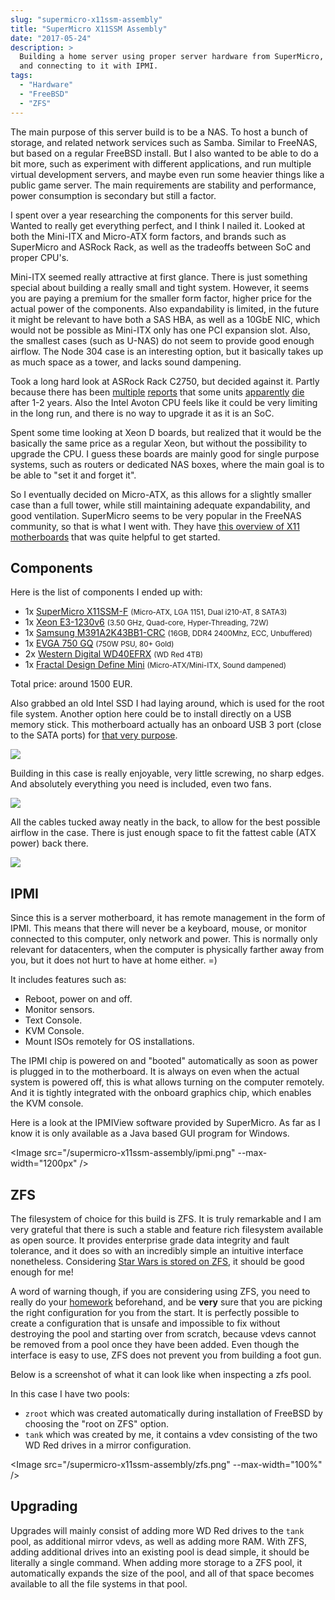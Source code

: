 ```yaml
---
slug: "supermicro-x11ssm-assembly"
title: "SuperMicro X11SSM Assembly"
date: "2017-05-24"
description: >
  Building a home server using proper server hardware from SuperMicro,
  and connecting to it with IPMI.
tags:
  - "Hardware"
  - "FreeBSD"
  - "ZFS"
---
```


<script>
	import Image from "$lib/Image.svelte";
</script>

The main purpose of this server build is to be a NAS.
To host a bunch of storage, and related network services such as Samba.
Similar to FreeNAS, but based on a regular FreeBSD install.
But I also wanted to be able to do a bit more,
such as experiment with different applications,
and run multiple virtual development servers,
and maybe even run some heavier things like a public game server.
The main requirements are stability and performance,
power consumption is secondary but still a factor.

I spent over a year researching the components for this server build.
Wanted to really get everything perfect, and I think I nailed it.
Looked at both the Mini-ITX and Micro-ATX form factors,
and brands such as SuperMicro and ASRock Rack,
as well as the tradeoffs between SoC and proper CPU's.

Mini-ITX seemed really attractive at first glance.
There is just something special about building a really small and tight system.
However, it seems you are paying a premium for the smaller form factor,
higher price for the actual power of the components.
Also expandability is limited, in the future it might be relevant to have
both a SAS HBA, as well as a 10GbE NIC, which would not be possible
as Mini-ITX only has one PCI expansion slot.
Also, the smallest cases (such as U-NAS) do not seem to provide
good enough airflow.
The Node 304 case is an interesting option,
but it basically takes up as much space as a tower, and lacks sound dampening.

[report1]: https://www.theregister.co.uk/2017/02/07/intel_atom_failures_go_back_18_months/
[report2]: https://forums.freenas.org/index.php?threads/dead-asrock-c2750d4i-and-poor-customer-service.45762/
[report3]: https://www.reddit.com/r/homelab/comments/4ufa8i/c2750d4i_wont_power_up/
[report4]: https://www.reddit.com/r/freenas/comments/4x1kh1/asrock_c2550d4i_sudden_death/

Took a long hard look at ASRock Rack C2750, but decided against it.
Partly because there has been [multiple][report1] [reports][report2] that
some units [apparently][report3] [die][report4] after 1-2 years.
Also the Intel Avoton CPU feels like it could be very limiting in the long run,
and there is no way to upgrade it as it is an SoC.

Spent some time looking at Xeon D boards,
but realized that it would be the basically the same price as a regular Xeon,
but without the possibility to upgrade the CPU.
I guess these boards are mainly good for single purpose systems,
such as routers or dedicated NAS boxes,
where the main goal is to be able to "set it and forget it".

[x11overview]: https://forums.freenas.org/index.php?resources/so-you%E2%80%99ve-decided-to-buy-a-supermicro-x11-board.13/

So I eventually decided on Micro-ATX,
as this allows for a slightly smaller case than a full tower,
while still maintaining adequate expandability, and good ventilation.
SuperMicro seems to be very popular in the FreeNAS community,
so that is what I went with. They have [this overview of X11 motherboards][x11overview]
that was quite helpful to get started.

## Components

[mobo]: https://www.supermicro.com/products/motherboard/Xeon/C236_C232/X11SSM-F.cfm
[cpu]: https://ark.intel.com/products/97474/Intel-Xeon-Processor-E3-1230-v6-8M-Cache-3_50-GHz
[ram]: http://www.samsung.com/semiconductor/products/dram/pc-dram/ddr4-unbuffered-dimm/M391A2K43BB1
[psu]: https://www.evga.com/products/product.aspx?pn=210-GQ-0750-V1
[disk]: https://www.wdc.com/products/internal-storage/wd-red.html
[case]: http://www.fractal-design.com/home/product/cases/define-series/define-mini

Here is the list of components I ended up with:

- 1x [SuperMicro X11SSM-F][mobo] <small>(Micro-ATX, LGA 1151, Dual i210-AT, 8 SATA3)</small>
- 1x [Xeon E3-1230v6][cpu] <small>(3.50 GHz, Quad-core, Hyper-Threading, 72W)</small>
- 1x [Samsung M391A2K43BB1-CRC][ram] <small>(16GB, DDR4 2400Mhz, ECC, Unbuffered)</small>
- 1x [EVGA 750 GQ][psu] <small>(750W PSU, 80+ Gold)</small>
- 2x [Western Digital WD40EFRX][disk] <small>(WD Red 4TB)</small>
- 1x [Fractal Design Define Mini][case] <small>(Micro-ATX/Mini-ITX, Sound dampened)</small>

Total price: around 1500 EUR.

[usbport]: https://www.howtogeek.com/201493/ask-htg-can-i-plug-a-usb-device-right-into-my-motherboard/

Also grabbed an old Intel SSD I had laying around,
which is used for the root file system.
Another option here could be to install directly on a USB memory stick.
This motherboard actually has an onboard USB 3 port
(close to the SATA ports) for [that very purpose][usbport].

<Image src="/supermicro-x11ssm-assembly/components.jpg" />

Building in this case is really enjoyable,
very little screwing, no sharp edges.
And absolutely everything you need is included, even two fans.

<Image src="/supermicro-x11ssm-assembly/inside.jpg" />

All the cables tucked away neatly in the back,
to allow for the best possible airflow in the case.
There is just enough space to fit the fattest cable (ATX power) back there.

<Image src="/supermicro-x11ssm-assembly/backside.jpg" />

## IPMI

Since this is a server motherboard,
it has remote management in the form of IPMI.
This means that there will never be a keyboard, mouse, or monitor connected
to this computer, only network and power.
This is normally only relevant for datacenters,
when the computer is physically farther away from you,
but it does not hurt to have at home either. =)

It includes features such as:

- Reboot, power on and off.
- Monitor sensors.
- Text Console.
- KVM Console.
- Mount ISOs remotely for OS installations.

The IPMI chip is powered on and "booted" automatically
as soon as power is plugged in to the motherboard.
It is always on even when the actual system is powered off,
this is what allows turning on the computer remotely.
And it is tightly integrated with the onboard graphics chip,
which enables the KVM console.

Here is a look at the IPMIView software provided by SuperMicro.
As far as I know it is only available as a Java based GUI program for Windows.

<Image src="/supermicro-x11ssm-assembly/ipmi.png" --max-width="1200px" />

[starwars]: https://twitter.com/allanjude/status/656481424044748800

## ZFS

The filesystem of choice for this build is ZFS.
It is truly remarkable and I am very grateful
that there is such a stable and feature rich
filesystem available as open source.
It provides enterprise grade data integrity and fault tolerance,
and it does so with an incredibly simple an intuitive interface nonetheless.
Considering [Star Wars is stored on ZFS][starwars],
it should be good enough for me!

[homework]: https://forums.freenas.org/index.php?threads/slideshow-explaining-vdev-zpool-zil-and-l2arc-for-noobs.7775/

A word of warning though, if you are considering using ZFS,
you need to really do your [homework][homework] beforehand,
and be **very** sure that you are picking the right
configuration for you from the start.
It is perfectly possible to create a configuration that is unsafe
and impossible to fix without destroying the pool
and starting over from scratch, because vdevs cannot be removed from a pool
once they have been added.
Even though the interface is easy to use,
ZFS does not prevent you from building a foot gun.

Below is a screenshot of what it can look like when inspecting a zfs pool.

In this case I have two pools:

- `zroot` which was created automatically during installation of FreeBSD
  by choosing the "root on ZFS" option.
- `tank` which was created by me, it contains a vdev
  consisting of the two WD Red drives in a mirror configuration.

<Image src="/supermicro-x11ssm-assembly/zfs.png" --max-width="100%" />

## Upgrading

Upgrades will mainly consist of adding more WD Red drives to the `tank` pool,
as additional mirror vdevs,
as well as adding more RAM.
With ZFS, adding additional drives into an existing pool is dead simple,
it should be literally a single command.
When adding more storage to a ZFS pool,
it automatically expands the size of the pool,
and all of that space becomes available to all the file systems in that pool.
